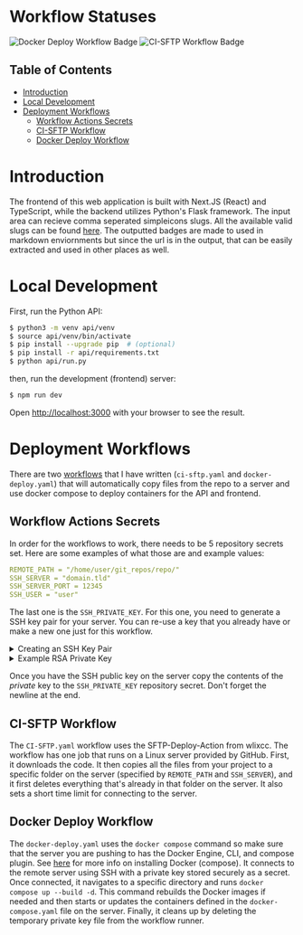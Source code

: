 # Workflow Statuses

![Docker Deploy Workflow Badge](https://github.com/Jukelyn/badge-maker/actions/workflows/docker-deploy.yaml/badge.svg)
![CI-SFTP Workflow Badge](https://github.com/Jukelyn/badge-maker/actions/workflows/ci-sftp.yaml/badge.svg)

## Table of Contents

- [Introduction](#introduction)
- [Local Development](#local-development)
- [Deployment Workflows](#deployment-workflows)
  - [Workflow Actions Secrets](#workflow-actions-secrets)
  - [CI-SFTP Workflow](#ci-sftp-workflow)
  - [Docker Deploy Workflow](#docker-deploy-workflow)

# Introduction
The frontend of this web application is built with Next.JS (React) and TypeScript, while the backend utilizes Python's Flask framework. The input area can recieve comma seperated simpleicons slugs. All the available valid slugs can be found [here](https://badge-maker-api.jukelyn.com/available_icons). The outputted badges are made to used in markdown enviornments but since the url is in the output, that can be easily extracted and used in other places as well.

# Local Development

First, run the Python API:

```bash
$ python3 -m venv api/venv
$ source api/venv/bin/activate
$ pip install --upgrade pip  # (optional)
$ pip install -r api/requirements.txt
$ python api/run.py
```

then, run the development (frontend) server:

```bash
$ npm run dev
```

Open [http://localhost:3000](http://localhost:3000) with your browser to see the result.

# Deployment Workflows

There are two [workflows](https://docs.github.com/en/actions/writing-workflows/about-workflows) that I have written (`ci-sftp.yaml` and `docker-deploy.yaml`) that will automatically copy files from the repo to a server and use docker compose to deploy containers for the API and frontend.

## Workflow Actions Secrets
In order for the workflows to work, there needs to be 5 repository secrets set. Here are some examples of what those are and example values:

```yaml
REMOTE_PATH = "/home/user/git_repos/repo/"
SSH_SERVER = "domain.tld"
SSH_SERVER_PORT = 12345
SSH_USER = "user"
```

The last one is the `SSH_PRIVATE_KEY`. For this one, you need to generate a SSH key pair for your server. You can re-use a key that you already have or make a new one just for this workflow. 

<details><summary>Creating an SSH Key Pair</summary>
Here's how you would create a SSH key pair:

```bash
$ ssh-keygen -t rsa -b 4096 -f ~/.ssh/example  # On your local machine
$ ssh-copy-id -i ~/.ssh/example [USER]@[SERVER IP OR DOMAIN]  # Copies the key to the server
```

</details>

<details><summary>Example RSA Private Key</summary>

```bash
-----BEGIN RSA PRIVATE KEY-----
MIIBOwIBAAJBAMxovdzKkOsXrIs69c1SaaEM0aFlQjBf8MFwEYoyKAnzYstjUH+j
wiTCQynKG5HUzwMISeRiocDoAzA19wFsgj0CAwEAAQJAFQiOHjhl3cW2MS7O+OK1
uycOMcpb8OMJFg6JxNZREmeJfoK5SoOQtRr7m1IDhdwJZKk+tQUCSFnzzJMjtfgF
jQIhAPGr90xleWdHSwZpA21wudnRfqQwkkBPKNBIyG9O4wYPAiEA2Ic2kt3WXOo1
EZEMKx2+UnBDjmjGWOojqii/1R9IHvMCIQCyxeNKQEZuf+6f7075xkm1N6PXEZce
u3AVo8GhlVmbQQIhALOFZ3nc8x2WEOm/mJcm0eUHrvsjY0/U0D0EDAhnJySBAiBb
zqzMjrgHcYIto69BD1iD+aASfhGM4PdXD5lxrM/G8A==
-----END RSA PRIVATE KEY-----
(leave newline here)
```

Read [this](https://jukelyn.com/posts/ssh-keys/) for more info on SSH keys.

</details>

Once you have the SSH public key on the server copy the contents of the *private* key to the `SSH_PRIVATE_KEY` repository secret. Don't forget the newline at the end.

## CI-SFTP Workflow
The `CI-SFTP.yaml` workflow uses the SFTP-Deploy-Action from wlixcc. The workflow has one job that runs on a Linux server provided by GitHub. First, it downloads the code. It then copies all the files from your project to a specific folder on the server (specified by `REMOTE_PATH` and `SSH_SERVER`), and it first deletes everything that's already in that folder on the server. It also sets a short time limit for connecting to the server.

## Docker Deploy Workflow

The `docker-deploy.yaml` uses the `docker compose` command so make sure that the server you are pushing to has the Docker Engine, CLI, and compose plugin. See [here](https://docs.docker.com/compose/install/#scenario-two-install-the-docker-compose-plugin) for more info on installing Docker (compose). It connects to the remote server using SSH with a private key stored securely as a secret. Once connected, it navigates to a specific directory and runs `docker compose up --build -d`. This command rebuilds the Docker images if needed and then starts or updates the containers defined in the `docker-compose.yaml` file on the server. Finally, it cleans up by deleting the temporary private key file from the workflow runner.
